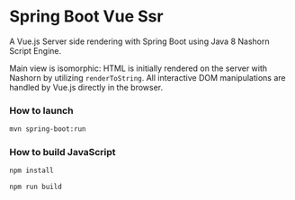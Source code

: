 Spring Boot Vue Ssr
======================================

A Vue.js Server side rendering with Spring Boot using Java 8 Nashorn Script Engine.

Main view is isomorphic: HTML is initially rendered on the server with Nashorn by utilizing `renderToString`. All interactive DOM manipulations are handled by Vue.js directly in the browser.

### How to launch

```sh
mvn spring-boot:run
```

### How to build JavaScript

```sh
npm install

npm run build
```
